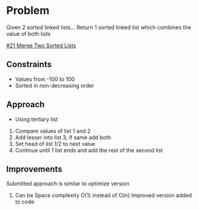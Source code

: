 
# Problem
Given 2 sorted linked lists...
Return 1 sorted linked list which combines the value of both lists 

[\#21 Merge Two Sorted Lists](https://leetcode.com/problems/merge-two-sorted-lists/description/)

## Constraints
- Values from -100 to 100
- Sorted in non-decreasing order

## Approach
- Using tertiary list
1. Compare values of list 1 and 2
2. Add lesser into list 3, if same add both
3. Set head of list 1/2 to next value
4. Continue until 1 list ends and add the rest of the second list

## Improvements
Submitted approach is similar to optimize version
1. Can be Space complexity O(1) instead of O(n)
Improved version added to code
